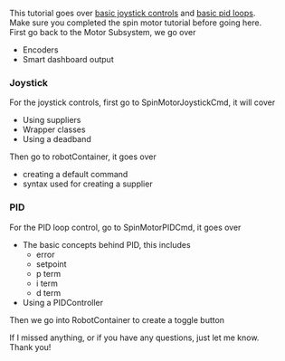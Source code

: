 This tutorial goes over [basic joystick controls](#joystick) and [basic pid loops](#pid).  
Make sure you completed the spin motor tutorial before going here.  
First go back to the Motor Subsystem, we go over
- Encoders
- Smart dashboard output

### Joystick
For the joystick controls, first go to SpinMotorJoystickCmd, it will cover
- Using suppliers
- Wrapper classes
- Using a deadband  

Then go to robotContainer, it goes over
- creating a default command
- syntax used for creating a supplier

### PID
For the PID loop control, go to SpinMotorPIDCmd, it goes over
- The basic concepts behind PID, this includes
  - error
  - setpoint
  - p term
  - i term
  - d term
- Using a PIDController

Then we go into RobotContainer to create a toggle button  

If I missed anything, or if you have any questions, just let me know.  
Thank you!
